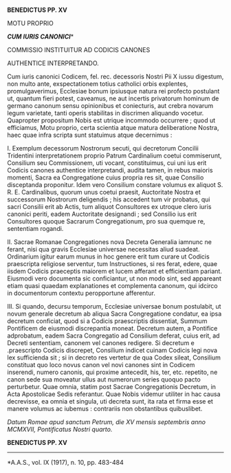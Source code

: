 **BENEDICTUS PP. XV**

MOTU PROPRIO

***CUM IURIS CANONICI****

COMMISSIO INSTITUITUR AD CODICIS CANONES

AUTHENTICE INTERPRETANDO.

Cum iuris canonici Codicem, fel. rec. decessoris Nostri Pii X iussu digestum, non multo ante, exspectationem totius catholici orbis explentes, promulgaverimus, Ecclesiae bonum ipsiusque natura rei profecto postulant ut, quantum fieri potest, caveamus, ne aut incertis privatorum hominum de germano canonum sensu opinionibus et coniecturis, aut crebra novarum legum varietate, tanti operis stabilitas in discrimen aliquando vocetur. Quapropter propositum Nobis est utrique incommodo occurrere ; quod ut efficiamus, Motu proprio, certa scientia atque matura deliberatione Nostra, haec quae infra scripta sunt statuimus atque decernimus :

I. Exemplum decessorum Nostrorum secuti, qui decretorum Concilii Tridentini interpretationem proprio Patrum Cardinalium coetui commiserunt, Consilium seu Commissionem, uti vocant, constituimus, cui uni ius erit Codicis canones authentice interpretandi, audita tamen, in rebus maioris momenti, Sacra ea Congregatione cuius propria res sit, quae Consilio disceptanda proponitur. Idem vero Consilium constare volumus ex aliquot S. R. E. Cardinalibus, quorum unus coetui praesit, Auctoritate Nostra et successorum Nostrorum deligendis ; his accedent tum vir probatus, qui sacri Consilii erit ab Actis, tum aliquot Consultores ex utroque clero iuris canonici periti, eadem Auctoritate designandi ; sed Consilio ius erit Consultores quoque Sacrarum Congregationum, pro sua quemque re, sententiam rogandi.

II. Sacrae Romanae Congregationes nova Decreta Generalia iamnunc ne ferant, nisi qua gravis Ecclesiae universae necessitas aliud suadeat. Ordinarium igitur earum munus in hoc genere erit tum curare ut Codicis praescripta religiose serventur, tum Instructiones, si res ferat, edere, quae iisdem Codicis praeceptis maiorem et lucem afferant et efficientiam pariant. Eiusmodi vero documenta sic conficiantur, ut non modo sint, sed appareant etiam quasi quaedam explanationes et complementa canonum, qui idcirco in documentorum contextu peropportune afferentur.

III. Si quando, decursu temporum, Ecclesiae universae bonum postulabit, ut novum generale decretum ab aliqua Sacra Congregatione condatur, ea ipsa decretum conficiat, quod si a Codicis praescriptis dissentiat, Summum Pontificem de eiusmodi discrepantia moneat. Decretum autem, a Pontifice adprobatum, eadem Sacra Congregatio ad Consilium deferat, cuius erit, ad Decreti sententiam, canonem vel canones redigere. Si decretum e .praescripto Codicis discrepet, Consilium indicet cuinam Codicis legi nova lex sufficienda sit ; si in decreto res vertetur de qua Codex sileat, Consilium constituat quo loco novus canon vel novi canones sint in Codicem inserendi, numero canonis, qui proxime antecedit, his, ter, etc. repetito, ne canon sede sua moveatur ullus aut numerorum series quoquo pacto perturbetur. Quae omnia, statim post Sacrae Congregationis Decretum, in Acta Apostolicae Sedis referantur. Quae Nobis videmur utiliter in hac causa decrevisse, ea omnia et singula, uti decreta sunt, ita rata et firma esse et manere volumus ac iubemus : contrariis non obstantibus quibuslibet.

*Datum Romae apud sanctum Petrum, die XV mensis septembris anno MCMXVII, Pontificatus Nostri quarto.*

**BENEDICTUS PP. XV**

* * *

*A.A.S., vol. IX (1917), n. 10, pp. 483-484